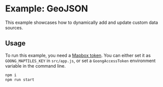 # Example: GeoJSON

This example showcases how to dynamically add and update custom data sources.

## Usage

To run this example, you need a [Mapbox token](http://visgl.github.io/react-map-gl/docs/get-started/mapbox-tokens). You can either set it as `GOONG_MAPTILES_KEY` in `src/app.js`, or set a `GoongAccessToken` environment variable in the command line.

```bash
npm i
npm run start
```
